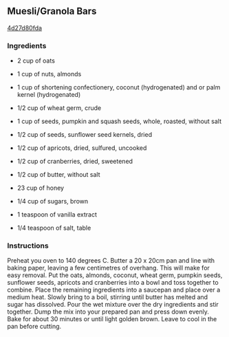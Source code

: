 ## Muesli/Granola Bars

[4d27d80fda](http://tastykitchen.com/recipes/appetizers-and-snacks/muesligranola-bars/)

### Ingredients

 - 2 cup of oats

 - 1 cup of nuts, almonds

 - 1 cup of shortening confectionery, coconut (hydrogenated) and or palm kernel (hydrogenated)

 - 1/2 cup of wheat germ, crude

 - 1 cup of seeds, pumpkin and squash seeds, whole, roasted, without salt

 - 1/2 cup of seeds, sunflower seed kernels, dried

 - 1/2 cup of apricots, dried, sulfured, uncooked

 - 1/2 cup of cranberries, dried, sweetened

 - 1/2 cup of butter, without salt

 - 23 cup of honey

 - 1/4 cup of sugars, brown

 - 1 teaspoon of vanilla extract

 - 1/4 teaspoon of salt, table

### Instructions

Preheat you oven to 140 degrees C. Butter a 20 x 20cm pan and line with baking paper, leaving a few centimetres of overhang. This will make for easy removal. Put the oats, almonds, coconut, wheat germ, pumpkin seeds, sunflower seeds, apricots and cranberries into a bowl and toss together to combine. Place the remaining ingredients into a saucepan and place over a medium heat. Slowly bring to a boil, stirring until butter has melted and sugar has dissolved. Pour the wet mixture over the dry ingredients and stir together. Dump the mix into your prepared pan and press down evenly. Bake for about 30 minutes or until light golden brown. Leave to cool in the pan before cutting.